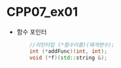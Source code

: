 # CPP07_ex01

- 함수 포인터
	```cpp
		//리턴타입 (*함수이름)(매개변수);
		int (*addFunc)(int, int);
		void (*f)(std::string &);
	```